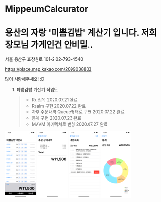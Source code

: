 # MippeumCalcurator

<h1>용산의 자랑 '미쁨김밥' 계산기 입니다. 저희 장모님 가게인건 안비밀..</h1>

서울 용산구 효창원로 101-2 
02-793-4540

https://place.map.kakao.com/2099038803

많이 사랑해주세요! :D
<ul>
1. 미쁨김밥 계산기 작업도
  
>- Rx 접목 2020.07.21 완료 
>- Realm 구현 2020.07.22 완료 
>- 차후 주문내역 Queue형태로 구현 2020.07.22 완료 
>- 통계 구현 2020.07.23 완료   
>- MVVM 아키텍쳐로 변경 2020.07.27 완료 
</ul>

<div>
  <img src="https://github.com/daniel8327/MippeumCalcuratorRx/blob/master/capture/미쁨김밥1.png?raw=true" width="20%"/>
  <img src="https://github.com/daniel8327/MippeumCalcuratorRx/blob/master/capture/미쁨김밥2.png?raw=true" width="20%"/>
  <img src="https://github.com/daniel8327/MippeumCalcuratorRx/blob/master/capture/미쁨김밥3.png?raw=true" width="20%"/>
  <img src="https://github.com/daniel8327/MippeumCalcuratorRx/blob/master/capture/미쁨김밥4.png?raw=true" width="20%"/>
</div>
